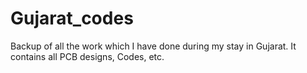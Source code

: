 # Gujarat_codes

Backup of all the work which I have done during my stay in Gujarat. It contains all PCB designs, Codes, etc.

